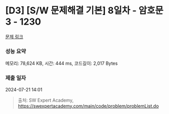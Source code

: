 # [D3] [S/W 문제해결 기본] 8일차 - 암호문3 - 1230 

[문제 링크](https://swexpertacademy.com/main/code/problem/problemDetail.do?contestProbId=AV14zIwqAHwCFAYD) 

### 성능 요약

메모리: 78,624 KB, 시간: 444 ms, 코드길이: 2,017 Bytes

### 제출 일자

2024-07-21 14:01



> 출처: SW Expert Academy, https://swexpertacademy.com/main/code/problem/problemList.do